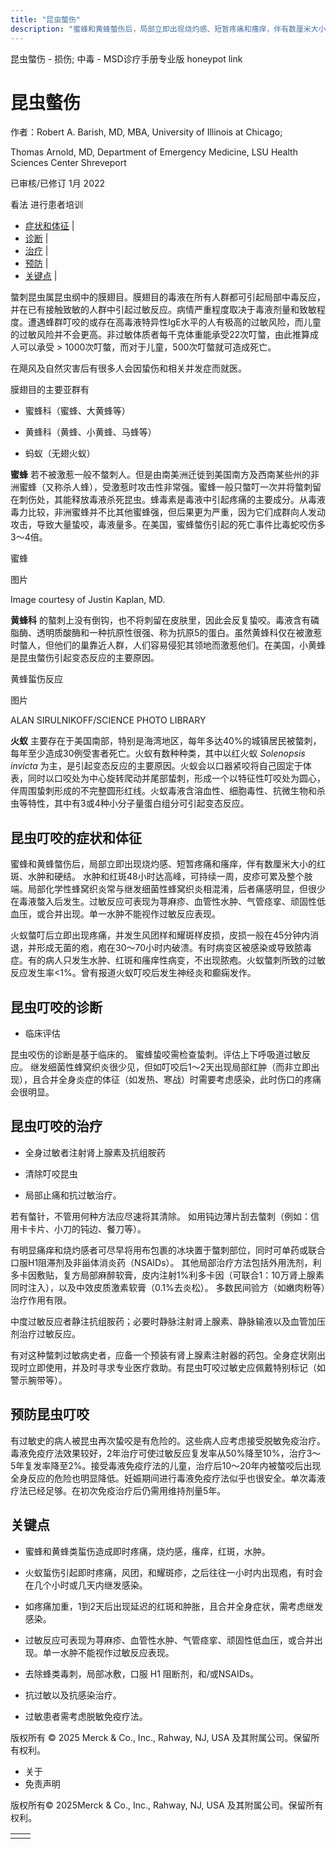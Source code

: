 ```yaml
---
title: "昆虫螫伤"
description: "蜜蜂和黄蜂螫伤后，局部立即出现烧灼感、短暂疼痛和瘙痒，伴有数厘米大小的红斑、水肿和硬结。 水肿和红斑48小时达高峰，可持续一周，皮疹可累及整个肢端。局部化学性蜂窝织炎常与继发细菌性蜂窝织炎相混淆，后者痛感明显，但很少在毒液螫入后发生。过敏反应可表现为荨麻疹、血管性水肿、气管痉挛、顽固性低血压，或合并出现。单一水肿不能视作过敏反应表现。"
---
```


﻿昆虫螫伤 \- 损伤; 中毒 \- MSD诊疗手册专业版 honeypot link

# 昆虫螫伤

作者：Robert A. Barish, MD, MBA, University of Illinois at Chicago;

Thomas Arnold, MD, Department of Emergency Medicine, LSU Health Sciences Center Shreveport

已审核/已修订 1月 2022

看法 进行患者培训

- [症状和体征](#症状和体征_v1117105_zh) \|
- [诊断](#诊断_v1117111_zh) \|
- [治疗](#治疗_v1117114_zh) \|
- [预防](#预防_v1117129_zh) \|
- [关键点](#关键点_v8333450_zh) \|

螫刺昆虫属昆虫纲中的膜翅目。膜翅目的毒液在所有人群都可引起局部中毒反应，并在已有接触致敏的人群中引起过敏反应。病情严重程度取决于毒液剂量和致敏程度。遭遇蜂群叮咬的或存在高毒液特异性IgE水平的人有极高的过敏风险，而儿童的过敏风险并不会更高。非过敏体质者每千克体重能承受22次叮螫，由此推算成人可以承受 > 1000次叮螫，而对于儿童，500次叮螫就可造成死亡。

在飓风及自然灾害后有很多人会因蛰伤和相关并发症而就医。

膜翅目的主要亚群有

- 蜜蜂科（蜜蜂、大黄蜂等）

- 黄蜂科（黄蜂、小黄蜂、马蜂等）

- 蚂蚁（无翅火蚁）


**蜜蜂** 若不被激惹一般不螫刺人。但是由南美洲迁徙到美国南方及西南某些州的非洲蜜蜂（又称杀人蜂），受激惹时攻击性非常强。蜜蜂一般只螫叮一次并将螫刺留在刺伤处，其能释放毒液杀死昆虫。蜂毒素是毒液中引起疼痛的主要成分。从毒液毒力比较，非洲蜜蜂并不比其他蜜蜂强，但后果更为严重，因为它们成群向人发动攻击，导致大量蛰咬，毒液量多。在美国，蜜蜂螫伤引起的死亡事件比毒蛇咬伤多3～4倍。

蜜蜂



图片

Image courtesy of Justin Kaplan, MD.

**黄蜂科** 的螯刺上没有倒钩，也不将刺留在皮肤里，因此会反复蛰咬。毒液含有磷脂酶、透明质酸酶和一种抗原性很强、称为抗原5的蛋白。虽然黄蜂科仅在被激惹时螫人，但他们的巢靠近人群，人们容易侵犯其领地而激惹他们。在美国，小黄蜂是昆虫螫伤引起变态反应的主要原因。

黄蜂蜇伤反应



图片

ALAN SIRULNIKOFF/SCIENCE PHOTO LIBRARY

**火蚁** 主要存在于美国南部，特别是海湾地区，每年多达40%的城镇居民被螫刺，每年至少造成30例受害者死亡。火蚁有数种种类，其中以红火蚁 _Solenopsis invicta_ 为主，是引起变态反应的主要原因。火蚁会以口器紧咬将自己固定于体表，同时以口咬处为中心旋转爬动并尾部蛰刺，形成一个以特征性叮咬处为圆心，伴周围蛰刺形成的不完整圆形红线。火蚁毒液含溶血性、细胞毒性、抗微生物和杀虫等特性，其中有3或4种小分子量蛋白组分可引起变态反应。

## 昆虫叮咬的症状和体征

蜜蜂和黄蜂螫伤后，局部立即出现烧灼感、短暂疼痛和瘙痒，伴有数厘米大小的红斑、水肿和硬结。 水肿和红斑48小时达高峰，可持续一周，皮疹可累及整个肢端。局部化学性蜂窝织炎常与继发细菌性蜂窝织炎相混淆，后者痛感明显，但很少在毒液螫入后发生。过敏反应可表现为荨麻疹、血管性水肿、气管痉挛、顽固性低血压，或合并出现。单一水肿不能视作过敏反应表现。

火蚁螫叮后立即出现疼痛，并发生风团样和耀斑样皮损，皮损一般在45分钟内消退，并形成无菌的疱，疱在30～70小时内破溃。有时病变区被感染或导致脓毒症。有的病人只发生水肿、红斑和瘙痒性病变，不出现脓疱。火蚁螫刺所致的过敏反应发生率<1%。曾有报道火蚁叮咬后发生神经炎和癫痫发作。

## 昆虫叮咬的诊断

- 临床评估


昆虫咬伤的诊断是基于临床的。 蜜蜂蛰咬需检查蛰刺。评估上下呼吸道过敏反应。 继发细菌性蜂窝织炎很少见，但如叮咬后1～2天出现局部红肿（而非立即出现），且合并全身炎症的体征（如发热、寒战）时需要考虑感染，此时伤口的疼痛会很明显。

## 昆虫叮咬的治疗

- 全身过敏者注射肾上腺素及抗组胺药

- 清除叮咬昆虫

- 局部止痛和抗过敏治疗。


若有螫针，不管用何种方法应尽速将其清除。 如用钝边薄片刮去螫刺（例如：信用卡卡片、小刀的钝边、餐刀等）。

有明显痛痒和烧灼感者可尽早将用布包裹的冰块置于螫刺部位，同时可单药或联合口服H1阻滞剂及非甾体消炎药（NSAIDs）。 其他局部治疗方法包括外用洗剂，利多卡因敷贴，复方局部麻醉软膏，皮内注射1%利多卡因（可联合1：10万肾上腺素同时注入），以及中效皮质激素软膏（0.1%去炎松）。 多数民间验方（如嫩肉粉等）治疗作用有限。

中度过敏反应者静注抗组胺药；必要时静脉注射肾上腺素、静脉输液以及血管加压剂治疗过敏反应。

有对这种螫刺过敏病史者，应备一个预装有肾上腺素注射器的药包。全身症状刚出现时立即使用，并及时寻求专业医疗救助。有昆虫叮咬过敏史应佩戴特别标记（如警示腕带等）。

## 预防昆虫叮咬

有过敏史的病人被昆虫再次蛰咬是有危险的。这些病人应考虑接受脱敏免疫治疗。毒液免疫疗法效果较好，2年治疗可使过敏反应复发率从50%降至10%，治疗3～5年复发率降至2%。接受毒液免疫疗法的儿童，治疗后10～20年内被螫咬后出现全身反应的危险也明显降低。妊娠期间进行毒液免疫疗法似乎也很安全。单次毒液疗法已经足够。在初次免疫治疗后仍需用维持剂量5年。

## 关键点

- 蜜蜂和黄蜂类蜇伤造成即时疼痛，烧灼感，瘙痒，红斑，水肿。

- 火蚁蜇伤引起即时疼痛，风团，和耀斑疹，之后往往一小时内出现疱，有时会在几个小时或几天内继发感染。

- 如疼痛加重，1到2天后出现延迟的红斑和肿胀，且合并全身症状，需考虑继发感染。

- 过敏反应可表现为荨麻疹、血管性水肿、气管痉挛、顽固性低血压，或合并出现。单一水肿不能视作过敏反应表现。

- 去除蜂类毒刺，局部冰敷，口服 H1 阻断剂，和/或NSAIDs。

- 抗过敏以及抗感染治疗。

- 过敏患者需考虑脱敏免疫疗法。




版权所有 © 2025
Merck & Co., Inc., Rahway, NJ, USA 及其附属公司。保留所有权利。

- 关于
- 免责声明

版权所有© 2025Merck & Co., Inc., Rahway, NJ, USA 及其附属公司。保留所有权利。

|     |     |
| --- | --- |
|  |  |